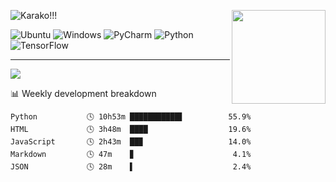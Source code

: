 <p>
    <img src="https://count.getloli.com/get/@karakoo.github" alt="Karako!!!"/>
    <img width="150" src="https://user-images.githubusercontent.com/70872201/156012148-8873031f-7f16-4fb7-8d91-8cd08a663882.gif" align="right"/>
</p>

<!-- <p align="center">
    <img src="https://count.getloli.com/get/@karakoo.github" alt="Karako!!!"/>
    <p align="center">
        <img alt="Python" src="https://img.shields.io/badge/python-3670A0?style=for-the-badge&logo=python&logoColor=ffdd54"/>
        <img alt="Ubuuntu" src="https://img.shields.io/badge/Ubuntu-E95420?style=for-the-badge&logo=ubuntu&logoColor=white"/>
        <img alt="Windows" src="https://img.shields.io/badge/Windows%2011-0078D6?style=for-the-badge&logo=windows&logoColor=white"/>
        <img alt="Wakatime" src="https://wakatime.com/badge/user/570bddef-37a7-4738-b1f7-969ab95c4cc9.svg?style=for-the-badge"/>
    </p>
</p> -->

![Ubuntu](https://img.shields.io/badge/Ubuntu-E95420?style=for-the-badge&logo=ubuntu&logoColor=white)
![Windows](https://img.shields.io/badge/Windows%2011-0078D6?style=for-the-badge&logo=windows&logoColor=white)
![PyCharm](https://img.shields.io/badge/Pycharm-143?style=for-the-badge&logo=pycharm&logoColor=black&color=black&labelColor=green)
![Python](https://img.shields.io/badge/python-3670A0?style=for-the-badge&logo=python&logoColor=ffdd54)
![TensorFlow](https://img.shields.io/badge/TensorFlow-%23FF6F00.svg?style=for-the-badge&logo=TensorFlow&logoColor=white)

---

<img src="https://genshin-card.getloli.com/detail/9,10,12,22,27,28,30-33,35,37,38,42,46-48/75104655.png"/>

<!-- waka-box start -->
📊 Weekly development breakdown
```text
Python           🕓 10h53m ███████████▋          55.9%
HTML             🕓 3h48m  ████                  19.6%
JavaScript       🕓 2h43m  ██▉                   14.0%
Markdown         🕓 47m    ▊                      4.1%
JSON             🕓 28m    ▌                      2.4%
```
<!-- Powered by https://github.com/YouEclipse/waka-box-go . -->
<!-- waka-box end -->
